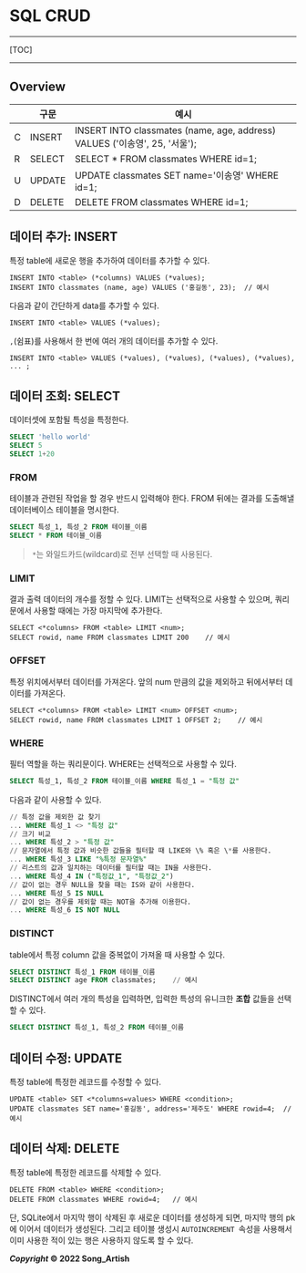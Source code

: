 # SQL CRUD

*****

[TOC]

*****



## Overview

|      | 구문   | 예시                                                         |
| ---- | ------ | ------------------------------------------------------------ |
| C    | INSERT | INSERT INTO classmates (name, age, address) VALUES ('이송영', 25, '서울'); |
| R    | SELECT | SELECT * FROM classmates WHERE id=1;                         |
| U    | UPDATE | UPDATE classmates SET name='이송영' WHERE id=1;              |
| D    | DELETE | DELETE FROM classmates WHERE id=1;                           |



## 데이터 추가: INSERT

특정 table에 새로운 행을 추가하여 데이터를 추가할 수 있다.

```sqlite
INSERT INTO <table> (*columns) VALUES (*values);
INSERT INTO classmates (name, age) VALUES ('홍길동', 23);	// 예시
```

다음과 같이 간단하게 data를 추가할 수 있다.

```sqlite
INSERT INTO <table> VALUES (*values);
```

`,`(쉼표)를 사용해서 한 번에 여러 개의 데이터를 추가할 수 있다.

```sqlite
INSERT INTO <table> VALUES (*values), (*values), (*values), (*values), ... ;
```





## 데이터 조회: SELECT

데이터셋에 포함될 특성을 특정한다.

```sql
SELECT 'hello world'
SELECT 5
SELECT 1+20
```

### FROM

테이블과 관련된 작업을 할 경우 반드시 입력해야 한다. FROM 뒤에는 결과를 도출해낼 데이터베이스 테이블을 명시한다.

```sql
SELECT 특성_1, 특성_2 FROM 테이블_이름
SELECT * FROM 테이블_이름
```

> `*`는 와일드카드(wildcard)로 전부 선택할 때 사용된다.

### LIMIT

결과 출력 데이터의 개수를 정할 수 있다. LIMIT는 선택적으로 사용할 수 있으며, 쿼리문에서 사용할 때에는 가장 마지막에 추가한다.

```sqlite
SELECT <*columns> FROM <table> LIMIT <num>;
SELECT rowid, name FROM classmates LIMIT 200	// 예시
```

### OFFSET

특정 위치에서부터 데이터를 가져온다. 앞의 num 만큼의 값을 제외하고 뒤에서부터 데이터를 가져온다.

```sqlite
SELECT <*columns> FROM <table> LIMIT <num> OFFSET <num>;
SELECT rowid, name FROM classmates LIMIT 1 OFFSET 2;	// 예시
```

### WHERE

필터 역할을 하는 쿼리문이다. WHERE는 선택적으로 사용할 수 있다.

```sql
SELECT 특성_1, 특성_2 FROM 테이블_이름 WHERE 특성_1 = "특정 값"
```

다음과 같이 사용할 수 있다.

```sql
// 특정 값을 제외한 값 찾기
... WHERE 특성_1 <> "특정 값"
// 크기 비교
... WHERE 특성_2 > "특정 값"
// 문자열에서 특정 값과 비슷한 값들을 필터할 때 LIKE와 \% 혹은 \*를 사용한다.
... WHERE 특성_3 LIKE "%특정 문자열%"
// 리스트의 값과 일치하는 데이터를 필터할 때는 IN을 사용한다.
... WHERE 특성_4 IN ("특정값_1", "특정값_2")
// 값이 없는 경우 NULL을 찾을 때는 IS와 같이 사용한다.
... WHERE 특성_5 IS NULL
// 값이 없는 경우를 제외할 때는 NOT을 추가해 이용한다.
... WHERE 특성_6 IS NOT NULL
```

### DISTINCT

table에서 특정 column 값을 중복없이 가져올 때 사용할 수 있다.

```sql
SELECT DISTINCT 특성_1 FROM 테이블_이름
SELECT DISTINCT age FROM classmates;	// 예시
```

DISTINCT에서 여러 개의 특성을 입력하면, 입력한 특성의 유니크한 **조합** 값들을 선택할 수 있다.

```sql
SELECT DISTINCT 특성_1, 특성_2 FROM 테이블_이름
```



## 데이터 수정: UPDATE

특정 table에 특정한 레코드를 수정할 수 있다.

```sqlite
UPDATE <table> SET <*columns=values> WHERE <condition>;
UPDATE classmates SET name='홍길동', address='제주도' WHERE rowid=4;	// 예시
```



## 데이터 삭제: DELETE

특정 table에 특정한 레코드를 삭제할 수 있다.

```sqlite
DELETE FROM <table> WHERE <condition>;
DELETE FROM classmates WHERE rowid=4;	// 예시
```

단, SQLite에서 마지막 행이 삭제된 후 새로운 데이터를 생성하게 되면, 마지막 행의 pk에 이어서 데이터가 생성된다. 그리고 테이블 생성시 `AUTOINCREMENT `속성을 사용해서 이미 사용한 적이 있는 행은 사용하지 않도록 할 수 있다.



***Copyright* © 2022 Song_Artish**